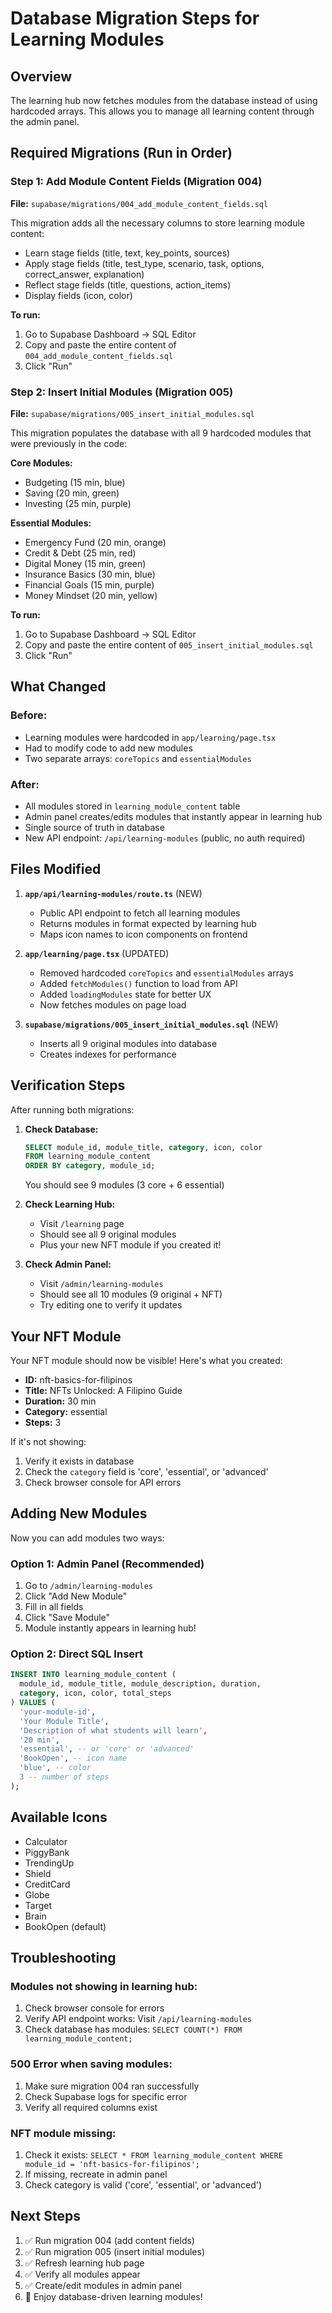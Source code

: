 # Database Migration Steps for Learning Modules

## Overview
The learning hub now fetches modules from the database instead of using hardcoded arrays. This allows you to manage all learning content through the admin panel.

## Required Migrations (Run in Order)

### Step 1: Add Module Content Fields (Migration 004)
**File:** `supabase/migrations/004_add_module_content_fields.sql`

This migration adds all the necessary columns to store learning module content:
- Learn stage fields (title, text, key_points, sources)
- Apply stage fields (title, test_type, scenario, task, options, correct_answer, explanation)
- Reflect stage fields (title, questions, action_items)
- Display fields (icon, color)

**To run:**
1. Go to Supabase Dashboard → SQL Editor
2. Copy and paste the entire content of `004_add_module_content_fields.sql`
3. Click "Run"

### Step 2: Insert Initial Modules (Migration 005)
**File:** `supabase/migrations/005_insert_initial_modules.sql`

This migration populates the database with all 9 hardcoded modules that were previously in the code:

**Core Modules:**
- Budgeting (15 min, blue)
- Saving (20 min, green)
- Investing (25 min, purple)

**Essential Modules:**
- Emergency Fund (20 min, orange)
- Credit & Debt (25 min, red)
- Digital Money (15 min, green)
- Insurance Basics (30 min, blue)
- Financial Goals (15 min, purple)
- Money Mindset (20 min, yellow)

**To run:**
1. Go to Supabase Dashboard → SQL Editor
2. Copy and paste the entire content of `005_insert_initial_modules.sql`
3. Click "Run"

## What Changed

### Before:
- Learning modules were hardcoded in `app/learning/page.tsx`
- Had to modify code to add new modules
- Two separate arrays: `coreTopics` and `essentialModules`

### After:
- All modules stored in `learning_module_content` table
- Admin panel creates/edits modules that instantly appear in learning hub
- Single source of truth in database
- New API endpoint: `/api/learning-modules` (public, no auth required)

## Files Modified

1. **`app/api/learning-modules/route.ts`** (NEW)
   - Public API endpoint to fetch all learning modules
   - Returns modules in format expected by learning hub
   - Maps icon names to icon components on frontend

2. **`app/learning/page.tsx`** (UPDATED)
   - Removed hardcoded `coreTopics` and `essentialModules` arrays
   - Added `fetchModules()` function to load from API
   - Added `loadingModules` state for better UX
   - Now fetches modules on page load

3. **`supabase/migrations/005_insert_initial_modules.sql`** (NEW)
   - Inserts all 9 original modules into database
   - Creates indexes for performance

## Verification Steps

After running both migrations:

1. **Check Database:**
   ```sql
   SELECT module_id, module_title, category, icon, color 
   FROM learning_module_content 
   ORDER BY category, module_id;
   ```
   You should see 9 modules (3 core + 6 essential)

2. **Check Learning Hub:**
   - Visit `/learning` page
   - Should see all 9 original modules
   - Plus your new NFT module if you created it!

3. **Check Admin Panel:**
   - Visit `/admin/learning-modules`
   - Should see all 10 modules (9 original + NFT)
   - Try editing one to verify it updates

## Your NFT Module

Your NFT module should now be visible! Here's what you created:
- **ID:** nft-basics-for-filipinos
- **Title:** NFTs Unlocked: A Filipino Guide
- **Duration:** 30 min
- **Category:** essential
- **Steps:** 3

If it's not showing:
1. Verify it exists in database
2. Check the `category` field is 'core', 'essential', or 'advanced'
3. Check browser console for API errors

## Adding New Modules

Now you can add modules two ways:

### Option 1: Admin Panel (Recommended)
1. Go to `/admin/learning-modules`
2. Click "Add New Module"
3. Fill in all fields
4. Click "Save Module"
5. Module instantly appears in learning hub!

### Option 2: Direct SQL Insert
```sql
INSERT INTO learning_module_content (
  module_id, module_title, module_description, duration, 
  category, icon, color, total_steps
) VALUES (
  'your-module-id',
  'Your Module Title',
  'Description of what students will learn',
  '20 min',
  'essential', -- or 'core' or 'advanced'
  'BookOpen', -- icon name
  'blue', -- color
  3 -- number of steps
);
```

## Available Icons
- Calculator
- PiggyBank
- TrendingUp
- Shield
- CreditCard
- Globe
- Target
- Brain
- BookOpen (default)

## Troubleshooting

### Modules not showing in learning hub:
1. Check browser console for errors
2. Verify API endpoint works: Visit `/api/learning-modules`
3. Check database has modules: `SELECT COUNT(*) FROM learning_module_content;`

### 500 Error when saving modules:
1. Make sure migration 004 ran successfully
2. Check Supabase logs for specific error
3. Verify all required columns exist

### NFT module missing:
1. Check it exists: `SELECT * FROM learning_module_content WHERE module_id = 'nft-basics-for-filipinos';`
2. If missing, recreate in admin panel
3. Check category is valid ('core', 'essential', or 'advanced')

## Next Steps

1. ✅ Run migration 004 (add content fields)
2. ✅ Run migration 005 (insert initial modules)
3. ✅ Refresh learning hub page
4. ✅ Verify all modules appear
5. ✅ Create/edit modules in admin panel
6. 🎉 Enjoy database-driven learning modules!

